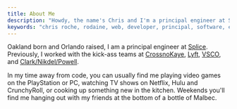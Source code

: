 ```yaml
---
title: About Me
description: "Howdy, the name's Chris and I'm a principal engineer at Splice. Nice to meet you!"
keywords: "chris roche, rodaine, web, developer, principal, software, engineer, full stack, backend, golang, go, javascript, php, c#, rust"
---
```


Oakland born and Orlando raised, I am a principal engineer at [Splice][splice]. Previously, I worked with the kick-ass teams at [CrossnoKaye][crossnokaye], [Lyft][lyft], [VSCO][vsco], and [Clark/Nikdel/Powell][cnp].

In my time away from code, you can usually find me playing video games on the PlayStation or PC, watching TV shows on Netflix, Hulu and CrunchyRoll, or cooking up something new in the kitchen. Weekends you'll find me hanging out with my friends at the bottom of a bottle of Malbec.

[splice]: https://splice.com/
[crossnokaye]: https://crossnokaye.com/
[lyft]: https://www.lyft.com
[vsco]: https://vsco.co
[cnp]: http://www.clarknikdelpowell.com